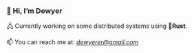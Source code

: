 ### 👋 Hi, I’m Dewyer
🖧 Currently working on some distributed systems using 🦀**Rust**.

📫 You can reach me at: *dewyerer@gmail.com*
